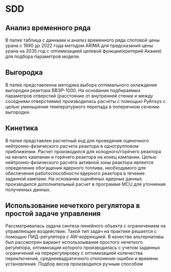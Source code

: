 # SDD 
## Анализ временного ряда
В папке таблица с данными и анализ временного ряда спотовой цены урана с 1990 до 2022 года методом ARIMA для предсказания цены урана на 2035 год с оптимизацией целевой функции(критерий Акаике) для подбора параметров модели.
## Выгородка
В папке представленна методика выбора оптимального охлаждения выгородки реактора ВВЭР-1000. На основании подбираемых параметров отверстий (расстояние от внутренней стенки и между соседними отверстиями) производились расчеты с помощью PyAnsys с целью уменьшения температурного перепада в поперечном сечении выгородки.
## Кинетика
В папке представлен расчетный код для проведения оценочного нейтронно-физического расчета реактора в одногрупповом приближении. Расчет производился для холодного/горячего реактора на начало кампании и горячего реактора на конец кампании. Целью нейтронно-физического расчёта активной зоны реактора является определение обогащения ядерного топлива, необходимого для обеспечения работоспособности ядерного реактора в течение заданной кампани.
На основании оценённых ядерных данных производился дополнительный расчет в программе MCU для уточнения полученных данных.
## Использование нечеткого регулятора в простой задаче управления
Рассматривалась задача синтеза линейного объекта с ограничением на управляющее воздействие. Такой тип задач на практике решается с помощью ПИД-регулятора с AW-коррекцией. В качестве альтернативы был рассмотрен вариант использоывания простого нечеткого регулятора, оптимизация которого производилась с учетом заданных ограничений на перерегулировку с оптимизацией количества переключений, среднеквадратичного отклонения ошибки и времени установления. Подбор весов производился ручным способом
